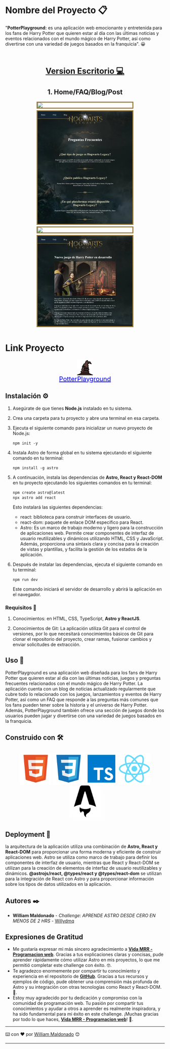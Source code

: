 # Nombre del Proyecto 📋

"**PotterPlayground:** es una aplicación web emocionante y entretenida para los fans de Harry Potter que quieren estar al día con las últimas noticias y eventos relacionados con el mundo mágico de Harry Potter, así como divertirse con una variedad de juegos basados ​​en la franquicia". 😀

<div style="text-align: center; padding: 10px; display:flex flex-direction:column">
    <h1 style="font-size:25px; text-decoration-line: underline;">Version Escritorio 💻</h1>
    <h2>1. Home/FAQ/Blog/Post</h2>
    <div style="display:flex; flex-wrap: wrap; gap:5px; justify-content: center;">
      <img src="/public/assets/home.png" width="300px" style="border: 3px solid #9a7a38;">
      <img src="/public/assets/faq.png" width="300px" style="border: 3px solid #9a7a38;">
      <img src="/public/assets/blog.png" width="300px" style="border: 3px solid #9a7a38;">
      <img src="/public/assets/post.png" width="300px" style="border: 3px solid #9a7a38;">
    </div>
</div>

# Link Proyecto

<div style="display: flex; flex-direction: column; align-items: center;">
    <img src="/public/harry-potter.png" width="50px">
    <a style="color: blue; font-size: 20px; display: block; text-align: center;" href="#" target="_blank">PotterPlayground</a>
</div>

## Instalación ⚙️

1. Asegúrate de que tienes **Node.js** instalado en tu sistema.

2. Crea una carpeta para tu proyecto y abre una terminal en esa carpeta.

3. Ejecuta el siguiente comando para inicializar un nuevo proyecto de Node.js:

   ```
   npm init -y
   ```

4. Instala Astro de forma global en tu sistema ejecutando el siguiente comando en tu terminal:

   ```
   npm install -g astro
   ```

5. A continuación, instala las dependencias de **Astro, React y React-DOM** en tu proyecto ejecutando los siguientes comandos en tu terminal:

   ```
   npm create astro@latest
   npx astro add react
   ```

   Esto instalará las siguientes dependencias:

   - react: biblioteca para construir interfaces de usuario.
   - react-dom: paquete de enlace DOM específico para React.
   - Astro: Es un marco de trabajo moderno y ligero para la construcción de aplicaciones web. Permite crear componentes de interfaz de usuario reutilizables y dinámicos utilizando HTML, CSS y JavaScript. Además, proporciona una sintaxis clara y concisa para la creación de vistas y plantillas, y facilita la gestión de los estados de la aplicación.

6. Después de instalar las dependencias, ejecuta el siguiente comando en tu terminal:

   ```
   npm run dev
   ```

   Este comando iniciará el servidor de desarrollo y abrirá la aplicación en el navegador.

### Requisitos 📄

1. Conocimientos: en HTML, CSS, TypeScript, **Astro y ReactJS**.

2. Conocimientos de Git: La aplicación utiliza Git para el control de versiones, por lo que necesitará conocimientos básicos de Git para clonar el repositorio del proyecto, crear ramas, fusionar cambios y enviar solicitudes de extracción.

## Uso 💪

PotterPlayground es una aplicación web diseñada para los fans de Harry Potter que quieren estar al día con las últimas noticias, juegos y preguntas frecuentes relacionados con el mundo mágico de Harry Potter. La aplicación cuenta con un blog de noticias actualizado regularmente que cubre todo lo relacionado con los juegos, lanzamientos y eventos de Harry Potter, así como un FAQ que responde a las preguntas más comunes que los fans pueden tener sobre la historia y el universo de Harry Potter. Además, PotterPlayground también ofrece una sección de juegos donde los usuarios pueden jugar y divertirse con una variedad de juegos basados ​​en la franquicia.

## Construido con 🛠️

<div style="text-align: center; padding: 10px;">
    <img src="/public/assets/html.png" width="100px">
    <img src="/public/assets/css.png" width="100px">
    <img src="/public/assets/typescript.png" width="100px">
    <img src="/public/assets/react.png" width="100px">
    <img src="/public/assets/astro.png" width="100px" style="filter: drop-shadow(12px 12px 7px rgba(255, 255, 255, 0.7));">
</div>

## Deployment 🚀

la arquitectura de la aplicación utiliza una combinación de **Astro, React y React-DOM** para proporcionar una forma moderna y eficiente de construir aplicaciones web. Astro se utiliza como marco de trabajo para definir los componentes de interfaz de usuario, mientras que React y React-DOM se utilizan para la creación de elementos de interfaz de usuario reutilizables y dinámicos. **@astrojs/react, @types/react y @types/react-dom** se utilizan para la integración de React con Astro y para proporcionar información sobre los tipos de datos utilizados en la aplicación.

## Autores ✒️

- **William Maldonado** - _Challenge: APRENDE ASTRO DESDE CERO EN MENOS DE 2 HRS_ - [Willydmq](https://gitlab.com/Willydmq)

## Expresiones de Gratitud

- Me gustaría expresar mi más sincero agradecimiento a **[Vida MRR - Programacion web](https://www.youtube.com/watch?v=FJLf-7fkK5A)**. Gracias a tus explicaciones claras y concisas, pude aprender rápidamente cómo utilizar Astro en mis proyectos, lo que me permitió completar este challenge con éxito. 🤓.
- Te agradezco enormemente por compartir tu conocimiento y experiencia en el repositorio de **[GitHub](https://github.com/marcosrivasr/astro-primer-sitio)**. Gracias a tus recursos y ejemplos de código, pude obtener una comprensión más profunda de Astro y su integración con otras tecnologías como React y React-DOM. 📢.
- Estoy muy agradecido por tu dedicación y compromiso con la comunidad de programación web. Tu pasión por compartir tus conocimientos y ayudar a otros a aprender es realmente inspiradora, y ha sido fundamental para mi éxito en este challenge. ¡Muchas gracias por todo lo que haces, **[Vida MRR - Programacion web](https://github.com/marcosrivasr)**! 🌟.

---

⌨️ con ❤️ por [William Maldonado](https://gitlab.com/Willydmq) 😊

---
